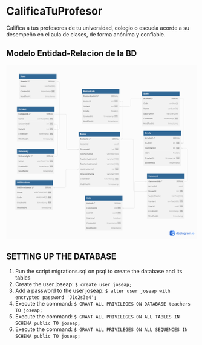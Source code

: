 # CalificaTuProfesor

Califica a tus profesores de tu universidad, colegio o escuela acorde a su desempeño en el aula de clases, de forma anónima y
confiable.

## Modelo Entidad-Relacion de la BD

![picture alt](https://github.com/JoseAP89/CalificaTuProfesor/blob/main/docs/ER-DB.png "entidad-relacion")

## SETTING UP THE DATABASE

1. Run the script migrations.sql on psql to create the database and its tables
2. Create the user joseap: `$ create user joseap;`
3. Add a password to the user joseap: `$ alter user joseap with encrypted password 'J1o2s3e4';`
4. Execute the command: `$ GRANT ALL PRIVILEGES ON DATABASE teachers TO joseap;`
5. Execute the command: `$ GRANT ALL PRIVILEGES ON ALL TABLES IN SCHEMA public TO joseap;`
6. Execute the command: `$ GRANT ALL PRIVILEGES ON ALL SEQUENCES IN SCHEMA public TO joseap;`

